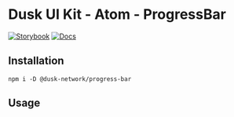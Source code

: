 # Dusk UI Kit - Atom - ProgressBar

[![Storybook](https://img.shields.io/badge/Storybook-Component_Playground-%23FF4785?style=flat&progress-bar=storybook)](https://dusk-network.github.io/dusk-ui-kit/?path=/story/components-atoms-progress-bar)
[![Docs](https://img.shields.io/badge/Documentation-%235E35CF?style=flat)](https://dusk-network.github.io/dusk-ui-kit/docs/components/atoms/progress-bar)

## Installation

```
npm i -D @dusk-network/progress-bar
```

## Usage

<!-- MARKDOWN-AUTO-DOCS:START (CODE:src=../../../examples/src/atoms/ProgressBar_01.svelte) -->
<!-- MARKDOWN-AUTO-DOCS:END -->
